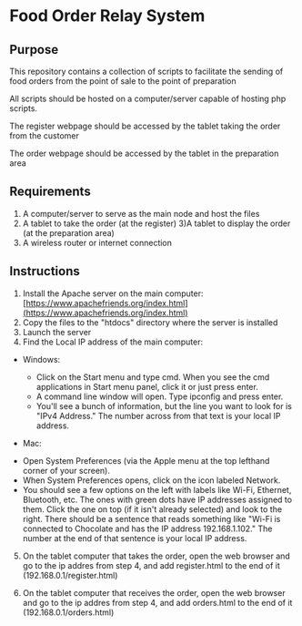 # Food Order Relay System

## Purpose
This repository contains a collection of scripts to facilitate the sending of food orders from the point of sale to the point of preparation

All scripts should be hosted on a computer/server capable of hosting php scripts.

The register webpage should be accessed by the tablet taking the order from the customer

The order  webpage should be accessed by the tablet in the preparation area

## Requirements
1) A computer/server to serve as the main node and host the files
2) A tablet to take the order (at the register)
3)A tablet to display the order (at the preparation area)
4) A wireless router or internet connection

## Instructions
1) Install the Apache server on the main computer: [https://www.apachefriends.org/index.html](https://www.apachefriends.org/index.html)
2) Copy the files to the "htdocs" directory where the server is installed
3) Launch the server
4) Find the Local IP address of the main computer:
 * Windows:

   * Click on the Start menu and type cmd. When you see the cmd applications in Start menu panel, click it or just press enter.
   + A command line window will open. Type ipconfig and press enter.
   + You'll see a bunch of information, but the line you want to look for is "IPv4 Address." The number across from that text is your   local IP address.

 * Mac:
  + Open System Preferences (via the Apple menu at the top lefthand corner of your screen).
  + When System Preferences opens, click on the icon labeled Network.
  + You should see a few options on the left with labels like Wi-Fi, Ethernet, Bluetooth, etc. The ones with green dots have IP addresses assigned to them. Click the one on top (if it isn't already selected) and look to the right. There should be a sentence that reads something like "Wi-Fi is connected to Chocolate and has the IP address 192.168.1.102." The number at the end of that sentence is your local IP address.
     
5) On the tablet computer that takes the order, open the web browser and go to the ip addres from step 4, and add register.html to the end of it (192.168.0.1/register.html)

6) On the tablet computer that receives the order, open the web browser and go to the ip addres from step 4, and add orders.html to the end of it (192.168.0.1/orders.html)
